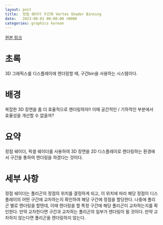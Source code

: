 ```yaml
---
layout: post
title:  정점 쉐이더 구간화 Vertex Shader Binning
date:   2023-08-01 00:00:00 +0000
categories: graphics korean
---
```


[원본 링크](https://patentimages.storage.googleapis.com/5f/5c/e2/4e1079a4869503/US20070279421A1.pdf)

# 초록

3D 그래픽스를 디스플레이에 렌더링할 때, 구간bin을 사용하는 시스템이다.

# 배경

복잡한 3D 장면을 좀 더 효율적으로 렌더링하자!! 이때 공간적인 / 기하적인 부분에서 효율성을 개선할 수 없을까?

# 요약

정점 쉐이더, 픽셀 쉐이더를 사용하여 3D 장면을 2D 디스플레이로 렌더링하는 환경에서 구간을 통하여 렌더링을 하겠다는 것이다.

# 세부 사항

정점 쉐이더는 폴리곤의 정점의 위치를 결정하게 되고, 이 위치에 따라 해당 정점이 디스플레이의 어떤 구간에 교차하는지 확인하여 해당 구간에 정점을 할당한다. 나중에 폴리곤 별로 렌더링을 할텐데, 이때 렌더링을 할 특정 구간에 해당 폴리곤이 교차하는지를 확인한다. 만약 교차한다면 구간과 교차하는 폴리곤의 일부가 렌더링이 될 것이다. 만약 교차하지 않는다면 폴리곤을 렌더링하지 않는다.